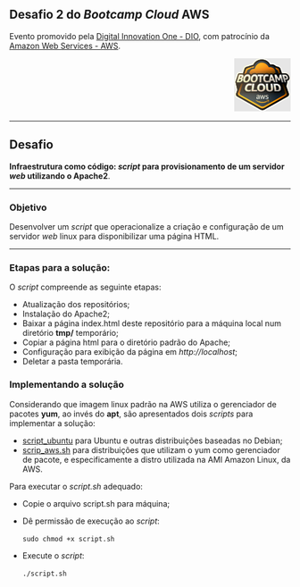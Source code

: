 ## Desafio 2 do ***Bootcamp Cloud* AWS**

Evento promovido pela [Digital Innovation One - DIO](https://www.dio.me/en), com patrocínio da [Amazon Web Services - AWS](https://aws.amazon.com/pt/).

<div align="right">
  <img src="https://github.com/crobertocamilo/linux_servidor_apache/blob/main/assets/logo_bootcamp.png?raw=true.webp" alt="logo bootcamp" width=20%/>
</div>

--- 
## Desafio
**Infraestrutura como código: *script* para provisionamento de um servidor *web* utilizando o Apache2**.

---
### Objetivo

Desenvolver um *script* que operacionalize a criação e configuração de um servidor *web* linux para disponibilizar uma página HTML.

---
### Etapas para a solução:

O *script* compreende as seguinte etapas:

* Atualização dos repositórios;
* Instalação do Apache2;
* Baixar a página index.html deste repositório para a máquina local num diretório **tmp/** temporário;
* Copiar a página html para o diretório padrão do Apache;
* Configuração para exibição da página em *http://localhost*;
* Deletar a pasta temporária.

### Implementando a solução

Considerando que imagem linux padrão na AWS utiliza o gerenciador de pacotes **yum**, ao invés do **apt**, são apresentados dois *scripts* para implementar a solução:

* [script_ubuntu](https://github.com/crobertocamilo/linux_servidor_apache/blob/main/script_ubuntu.sh) para Ubuntu e outras distribuições baseadas no Debian;
* [scrip_aws.sh](https://github.com/crobertocamilo/linux_servidor_apache/blob/main/script_aws.sh) para distribuições que utilizam o yum como gerenciador de pacote, e especificamente a distro utilizada na AMI Amazon Linux, da AWS.

Para executar o *script.sh* adequado:
* Copie o arquivo script.sh para máquina;
* Dê permissão de execução ao *script*:
  
  `sudo chmod +x script.sh`
* Execute o *script*:
  
  `./script.sh`


